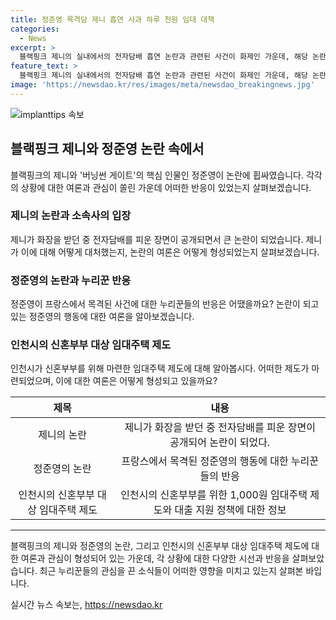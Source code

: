 ```yaml
---
title: 정준영 목격담 제니 흡연 사과 하루 천원 임대 대책
categories:
  - News
excerpt: >
  블랙핑크 제니의 실내에서의 전자담배 흡연 논란과 관련된 사건이 화제인 가운데, 해당 논란에 대한 제니와 소속사의 입장문이 큰 주목을 받고 있습니다. 한편, 버닝썬 게이트의 주요 인물인 정준영의 최근 프랑스에서의 목격담과 논란에 대한 논의가 이어지고 있습니다. 또한, 인천시의 신혼부부를 위한 저가 임대주택 및 주택담보대출 지원에 대한 소식도 주목 받고 있습니다. 온라인 커뮤니티에서는 각각의 사안에 대한 다양한 의견과 비판이 이어지고 있는 가운데, 관련된 뉴스는 많은 관심을 받고 있습니다.
feature_text: >
  블랙핑크 제니의 실내에서의 전자담배 흡연 논란과 관련된 사건이 화제인 가운데, 해당 논란에 대한 제니와 소속사의 입장문이 큰 주목을 받고 있습니다. 한편, 버닝썬 게이트의 주요 인물인 정준영의 최근 프랑스에서의 목격담과 논란에 대한 논의가 이어지고 있습니다. 또한, 인천시의 신혼부부를 위한 저가 임대주택 및 주택담보대출 지원에 대한 소식도 주목 받고 있습니다. 온라인 커뮤니티에서는 각각의 사안에 대한 다양한 의견과 비판이 이어지고 있는 가운데, 관련된 뉴스는 많은 관심을 받고 있습니다.
image: 'https://newsdao.kr/res/images/meta/newsdao_breakingnews.jpg'
---
```


<p><img src="https://newsdao.kr/res/images/meta/newsdao_breakingnews.jpg" alt="implanttips 속보" /></p>

<h2 data-ke-size="size26">블랙핑크 제니와 정준영 논란 속에서</h2>

<p data-ke-size="size16">블랙핑크의 제니와 '버닝썬 게이트'의 핵심 인물인 정준영이 논란에 휩싸였습니다. 각각의 상황에 대한 여론과 관심이 쏠린 가운데 어떠한 반응이 있었는지 살펴보겠습니다.</p>

<h3>제니의 논란과 소속사의 입장</h3>

<p data-ke-size="size16">제니가 화장을 받던 중 전자담배를 피운 장면이 공개되면서 큰 논란이 되었습니다. 제니가 이에 대해 어떻게 대처했는지, 논란의 여론은 어떻게 형성되었는지 살펴보겠습니다.</p>

<h3>정준영의 논란과 누리꾼 반응</h3>

<p data-ke-size="size16">정준영이 프랑스에서 목격된 사건에 대한 누리꾼들의 반응은 어땠을까요? 논란이 되고 있는 정준영의 행동에 대한 여론을 알아보겠습니다.</p>

<h3>인천시의 신혼부부 대상 임대주택 제도</h3>

<p data-ke-size="size16">인천시가 신혼부부를 위해 마련한 임대주택 제도에 대해 알아봅시다. 어떠한 제도가 마련되었으며, 이에 대한 여론은 어떻게 형성되고 있을까요?</p>

<table>
    <thead>
        <tr>
            <th style="text-align: center;">제목</th>
            <th style="text-align: center;">내용</th>
        </tr>
    </thead>
    <tbody>
        <tr>
            <td style="text-align: center;">제니의 논란</td>
            <td style="text-align: center;">제니가 화장을 받던 중 전자담배를 피운 장면이 공개되어 논란이 되었다.</td>
        </tr>
        <tr>
            <td style="text-align: center;">정준영의 논란</td>
            <td style="text-align: center;">프랑스에서 목격된 정준영의 행동에 대한 누리꾼들의 반응</td>
        </tr>
        <tr>
            <td style="text-align: center;">인천시의 신혼부부 대상 임대주택 제도</td>
            <td style="text-align: center;">인천시의 신혼부부를 위한 1,000원 임대주택 제도와 대출 지원 정책에 대한 정보</td>
        </tr>
    </tbody>
</table>

<hr>

<p data-ke-size="size16">블랙핑크의 제니와 정준영의 논란, 그리고 인천시의 신혼부부 대상 임대주택 제도에 대한 여론과 관심이 형성되어 있는 가운데, 각 상황에 대한 다양한 시선과 반응을 살펴보았습니다. 최근 누리꾼들의 관심을 끈 소식들이 어떠한 영향을 미치고 있는지 살펴본 바입니다.</p>
실시간 뉴스 속보는, <a href="https://newsdao.kr" rel="dofollow">https://newsdao.kr</a>


